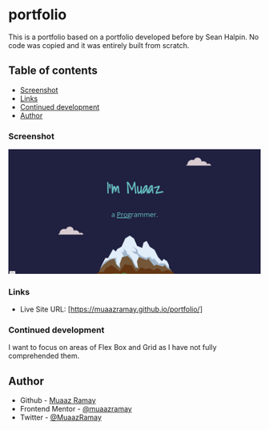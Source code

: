 # portfolio

This is a portfolio based on a portfolio developed before by Sean Halpin. No code was copied and it was entirely built from scratch.

## Table of contents

  - [Screenshot](#screenshot)
  - [Links](#links)
  - [Continued development](#continued-development)
  - [Author](#author)

### Screenshot

![](./Screenshot%20of%20output.png)

### Links

- Live Site URL: [https://muaazramay.github.io/portfolio/]

### Continued development

I want to focus on areas of Flex Box and Grid as I have not fully comprehended them.

## Author

- Github - [Muaaz Ramay](https://github.com/muaazramay)
- Frontend Mentor - [@muaazramay](https://www.frontendmentor.io/profile/muaazramay)
- Twitter - [@MuaazRamay](https://www.twitter.com/MuaazRamay)
